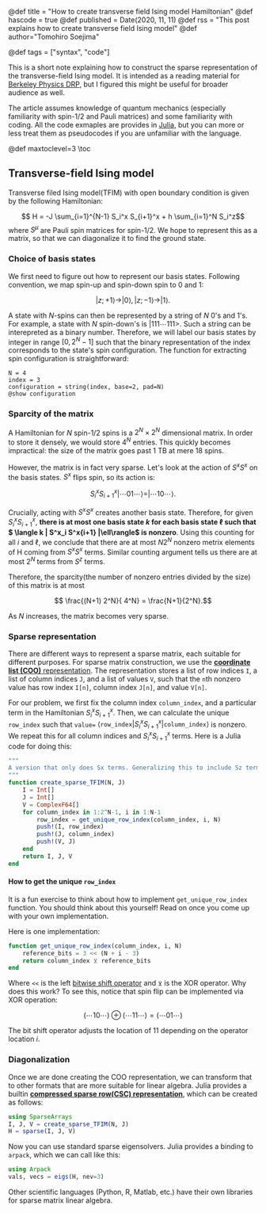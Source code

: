 @def title = "How to create transverse field Ising model Hamiltonian"
@def hascode = true
@def published = Date(2020, 11, 11)
@def rss = "This post explains how to create transverse field Ising model"
@def author="Tomohiro Soejima"

@def tags = ["syntax", "code"]

This is a short note explaining how to construct the sparse representation of the transverse-field Ising model. It is intended as a reading material for [Berkeley Physics DRP](https://berkeleyphysicsdrp.wixsite.com/physicsberkeleydrp), but I figured this might be useful for broader audience as well.

The article assumes knowledge of quantum mechanics (especially familiarity with spin-1/2 and Pauli matrices) and some familiarity with coding. All the code exmaples are provides in [Julia](https://julialang.org/), but you can more or less treat them as pseudocodes if you are unfamiliar with the language.

@def maxtoclevel=3
\toc

## Transverse-field Ising model
Transverse filed Ising model(TFIM) with open boundary condition is given by the following Hamiltonian:

$$ H = -J \sum_{i=1}^{N-1} S_i^x S_{i+1}^x + h \sum_{i=1}^N S_i^z$$
where $S^\mu$ are Pauli spin matrices for spin-1/2. We hope to represent this as a matrix, so that we can diagonalize it to find the ground state.

### Choice of basis states

We first need to figure out how to represent our basis states. Following convention, we map spin-up and spin-down spin to 0 and 1:

$$ |z; +1\rangle \rightarrow |0\rangle, |z; -1\rangle \rightarrow |1\rangle. $$

A state with $N$-spins can then be represented by a string of $N$ $0$'s and $1$'s. For example, a state with $N$ spin-down's is $|111\cdots 111>$. Such a string can be interepreted as a binary number.  Therefore, we will label our basis states by integer in range $[0, 2^N-1]$ such that the binary representation of the index corresponds to the state's spin configuration. The function for extracting spin configuration is straightforward:

```!
N = 4
index = 3
configuration = string(index, base=2, pad=N)
@show configuration
```

### Sparcity of the matrix
A Hamiltonian for $N$ spin-1/2 spins is a $2^N \times 2^N$ dimensional matrix. In order to store it densely, we would store $4^N$ entries. This quickly becomes impractical: the size of the matrix goes past 1 TB at mere 18 spins.

However, the matrix is in fact very sparse. Let's look at the action of $S^x S^x$ on the basis states. $S^x$ flips spin, so its action is:

$$ S^x_i S^x_{i+1} |\cdots 01 \cdots \rangle = |\cdots 10 \cdots \rangle. $$

Crucially, acting with $S^x S^x$ creates another basis state. Therefore, for given $S_i^x S_{i+1}^x$, **there is at most one basis state $k$ for each basis state $\ell$ such that $ \langle k | S^x_i S^x{i+1} |\ell\rangle$ is nonzero**. Using this counting for all $i$ and $\ell$, we conclude that there are at most $N 2^N$ nonzero metrix elements of H coming from $S^x S^x$ terms. Similar counting argument tells us there are at most $2^N$ terms from $S^z$ terms.

Therefore, the sparcity(the number of nonzero entries divided by the size) of this matrix is at most 

$$ \frac{(N+1) 2^N}{ 4^N} = \frac{N+1}{2^N}.$$

As $N$ increases, the matrix becomes very sparse.

### Sparse representation

There are different ways to represent a sparse matrix, each suitable for different purposes. For sparse matrix construction, we use the [**coordinate list (COO)** representation](https://en.wikipedia.org/wiki/Sparse_matrix#Coordinate_list_(COO)). The representation stores a list of row indices `I`, a list of column indices `J`, and a list of values `V`, such that the `n`th nonzero value has row index `I[n]`, column index `J[n]`, and value `V[n]`.

For our problem, we first fix the column index `column_index`, and a particular term in the Hamiltonian $S_i^x S_{i+1}^x$. Then, we can calculate the unique `row_index` such that `value=` $\langle\texttt{row\_index} | S_i^x S_{i+1}^x | \texttt{column\_index} \rangle$ is nonzero. We repeat this for all column indices and $S_i^x S_{i+1}^x$ terms. Here is a Julia code for doing this:

```julia
"""
A version that only does Sx terms. Generalizing this to include Sz terms is straightforward.
"""
function create_sparse_TFIM(N, J)
    I = Int[]
    J = Int[]
    V = ComplexF64[]
    for column_index in 1:2^N-1, i in 1:N-1
        row_index = get_unique_row_index(column_index, i, N)
        push!(I, row_index)
        push!(J, column_index)
        push!(V, J)
    end
    return I, J, V
end
```



#### How to get the unique `row_index`

It is a fun exercise to think about how to implement `get_unique_row_index` function. You should think about this yourself! Read on once you come up with your own implementation.

Here is one implementation:

```julia
function get_unique_row_index(column_index, i, N)
    reference_bits = 3 << (N + i - 3)
    return column_index ⊻ reference_bits
end
```
Where `<<` is the left [bitwise shift operator](https://stackoverflow.com/questions/141525/what-are-bitwise-shift-bit-shift-operators-and-how-do-they-work) and `⊻` is the XOR operator. Why does this work? To see this, notice that spin flip can be implemented via XOR operation:

$$ (\cdots 10 \cdots) \oplus (\cdots 11 \cdots) = (\cdots 01 \cdots)  $$

The bit shift operator adjusts the location of $11$ depending on the operator location $i$.

### Diagonalization

Once we are done creating the COO representation, we can transform that to other formats that are more suitable for linear algebra. Julia provides a builtin [**compressed sparse row(CSC) representation**](https://en.wikipedia.org/wiki/Sparse_matrix#Compressed_sparse_column_(CSC_or_CCS)), which can be created as follows:

```julia
using SparseArrays
I, J, V = create_sparse_TFIM(N, J)
H = sparse(I, J, V)
```

Now you can use standard sparse eigensolvers. Julia provides a binding to `arpack`, which we can call like this:

```julia
using Arpack
vals, vecs = eigs(H, nev=3)
```

Other scientific languages (Python, R, Matlab, etc.) have their own libraries for sparse matrix linear algebra.